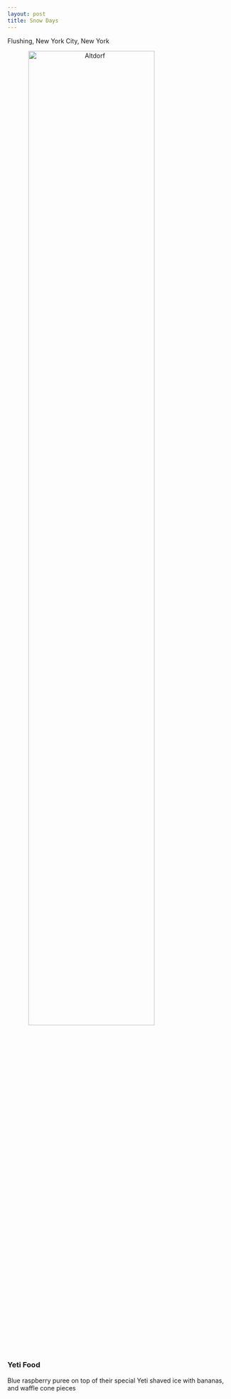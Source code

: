 ```yaml
---
layout: post
title: Snow Days
---
```


Flushing, New York City, New York

<img src="/pictures/food/Snow_Days_FlushingNYC_Yeti_Food.jpg" alt="Altdorf" style="width:75%;text-align:center;margin: auto;">

### Yeti Food

Blue raspberry puree on top of their special Yeti shaved ice with bananas, and waffle cone pieces
